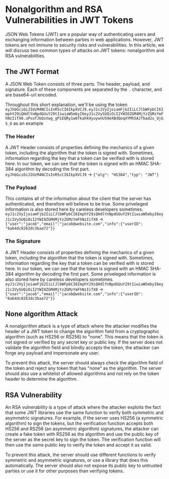 # Nonalgorithm and RSA Vulnerabilities in JWT Tokens

JSON Web Tokens (JWT) are a popular way of authenticating users and exchanging information between parties in web applications. However, JWT tokens are not immune to security risks and vulnerabilities. In this article, we will discuss two common types of attacks on JWT tokens: nonalgorithm and RSA vulnerabilities.

## The JWT Format

A JSON Web Token consists of three parts. The header, payload, and signature. Each of these components are separated by the ```.``` character, and are base64-url encoded. 

Throughout this short explanation, we'll be using the token ```eyJhbGciOiJIUzM4NCIsInR5cCI6IkpXVCJ9.eyJ1c2VyIjoiamFjb2IiLCJlbWFpbCI6ImphY29iQHdlYnNpdGUuY29tIiwiaW5mbyI6eyJ1c2VySUQiOiI2YWI0ZGM4MjYzZGMzYmFhNzIifX0.uPsufJbQsVwg_gPiEQRy1w6Tkahk9yuywnU59eXBdQoqXYMh5AJfbad2u_UjG5_O```
as an example

### The Header

A JWT Header consists of properties defining the mechanics of a given token, including the algorithm that the token is signed with. Sometimes, information regarding the key that a token can be verified with is stored here. In our token, we can see that the token is signed with an HMAC SHA-384 algorithm by decoding the first part.
```eyJhbGciOiJIUzM4NCIsInR5cCI6IkpXVCJ9``` -> 
```{"alg": "HS384","typ": "JWT"}```

### The Payload

This contains all of the information about the client that the server has authenticated, and therefore will believe to be true. Some priveleged information is also stored here by careless developers sometimes.
```eyJ1c2VyIjoiamFjb2IiLCJlbWFpbCI6ImphY29iQHdlYnNpdGUuY29tIiwiaW5mbyI6eyJ1c2VySUQiOiI2YWI0ZGM4MjYzZGMzYmFhNzIifX0``` -> 
```{"user":"jacob","email":"jacob@website.com","info":{"userID": "6ab4dc8263dc3baa72"}}```

### The Signature

A JWT Header consists of properties defining the mechanics of a given token, including the algorithm that the token is signed with. Sometimes, information regarding the key that a token can be verified with is stored here. In our token, we can see that the token is signed with an HMAC SHA-384 algorithm by decoding the first part. Some priveleged information is also stored here by careless developers sometimes.
```eyJ1c2VyIjoiamFjb2IiLCJlbWFpbCI6ImphY29iQHdlYnNpdGUuY29tIiwiaW5mbyI6eyJ1c2VySUQiOiI2YWI0ZGM4MjYzZGMzYmFhNzIifX0``` -> 
```{"user":"jacob","email":"jacob@website.com","info":{"userID": "6ab4dc8263dc3baa72"}}```


## None algorithm Attack

A nonalgorithm attack is a type of attack where the attacker modifies the header of a JWT token to change the algorithm field from a cryptographic algorithm (such as HS256 or RS256) to "none". This means that the token is not signed or verified by any secret key or public key. If the server does not validate the algorithm field and blindly accepts the token, the attacker can forge any payload and impersonate any user.

To prevent this attack, the server should always check the algorithm field of the token and reject any token that has "none" as the algorithm. The server should also use a whitelist of allowed algorithms and not rely on the token header to determine the algorithm.

## RSA Vulnerability

An RSA vulnerability is a type of attack where the attacker exploits the fact that some JWT libraries use the same function to verify both symmetric and asymmetric signatures. For example, if the server uses HS256 (a symmetric algorithm) to sign the tokens, but the verification function accepts both HS256 and RS256 (an asymmetric algorithm) signatures, the attacker can create a fake token with RS256 as the algorithm and use the public key of the server as the secret key to sign the token. The verification function will then use the same public key to verify the token and accept it as valid.

To prevent this attack, the server should use different functions to verify symmetric and asymmetric signatures, or use a library that does this automatically. The server should also not expose its public key to untrusted parties or use it for other purposes than verifying tokens.
